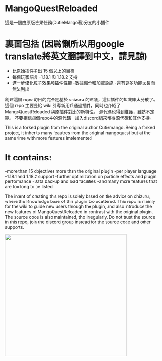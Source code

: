 # MangoQuestReloaded



這是一個由原版芒果任務(CutieMango著)分支的小插件

# 裏面包括 (因爲懶所以用google translate將英文翻譯到中文，請見諒)
- 比原始插件多出 15 個以上的目標
- 每個玩家語言
-1.18.1 和 1.18.2 支持
- 進一步優化粒子效果和插件性能
-數據備份和加載設施
-還有更多功能太長而無法列出

創建這個 repo 的目的完全是基於 chizuru 的建議，這個插件的知識庫太分散了。
這個 repo 主要是給 wiki 引導新用戶通過插件，同時也介紹了 MangoQuestReloaded 與原插件對比的新特性。
源代碼也得到維護，雖然不定期。 不要相信這個repo中的源代碼，加入discord組來獲得源代碼和其他支持。

This is a forked plugin from the original author Cutiemango.
Being a forked project, it inherits many feautres from the original mangoquest but at the same time with more features implemented

# It contains:
-more than 15 objectives more than the original plugin
-per player language
-1.18.1 and 1.18.2 support
-further optimization on particle effects and plugin performance
-Data backup and load facilities
-and many more features that are too long to be listed

The intent of creating this repo is solely based on the advice on chizuru, where the Knowledge base of this plugin too scattered.
This repo is mainly for the wiki to guide new users through the plugin, and also introduce the new features of MangoQuestReloaded in contrast with the original plugin.
The source code is also maintained, tho irregularly. Do not trust the source in this repo, join the discord group instead for the source code and other supports.

<img src="https://user-images.githubusercontent.com/27722725/162470784-2a34c388-6584-4231-af6e-ae11bbd2a2ec.png" width="400" height="400" />
